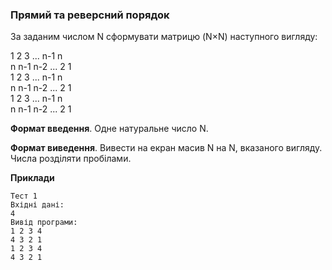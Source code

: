 ### Прямий та реверсний порядок
За заданим числом N сформувати матрицю (N×N) наступного вигляду:  

1 2 3 ... n-1 n  
n n-1 n-2 ... 2 1  
1 2 3 ... n-1 n  
n n-1 n-2 ... 2 1  
1 2 3 ... n-1 n  
n n-1 n-2 ... 2 1   

**Формат введення**. Одне натуральне число N.

**Формат виведення**. Вивести на екран масив N на N, вказаного вигляду. Числа розділяти пробілами.

**Приклади**  
```
Тест 1
Вхідні дані:
4
Вивід програми:
1 2 3 4 
4 3 2 1 
1 2 3 4 
4 3 2 1
```